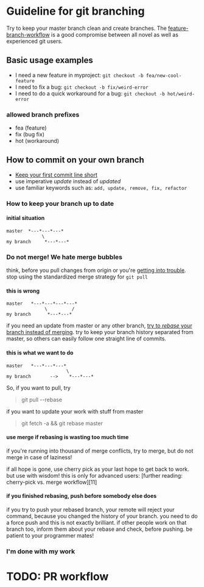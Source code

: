 # Guideline for git branching 

Try to keep your master branch clean and create branches. The [feature-branch-workflow](https://www.atlassian.com/git/tutorials/comparing-workflows/feature-branch-workflow) is a good compromise between all novel as well as experienced git users.

## Basic usage examples
- I need a new feature in myproject: `git checkout -b fea/new-cool-feature`
- I need to fix a bug: `git checkout -b fix/weird-error`
- I need to do a quick workaround for a bug: `git checkout -b hot/weird-error`

### allowed branch prefixes
- fea (feature)
- fix (bug fix)
- hot (workaround)

## How to commit on your own branch
- [Keep your first commit line short](https://commit.style/) 
- use imperative *update* instead of *updated*
- use familiar keywords such as: `add, update, remove, fix, refactor`

### How to keep your branch up to date
#### initial situation
```
master  *---*---*---*
             \
my branch     *---*---*
```
    
### Do not merge! We hate merge bubbles
think, before you pull changes from origin or you're [getting into trouble](http://randyfay.com/node/89).
stop using the standardized merge strategy for `git pull`

#### this is wrong
```
master   *---*---*---*---*
              \         /
my branch      *---*---*
```

if you need an update from master or any other branch, [try to *rebase* your branch instead of
merging](http://www.randyfay.com/node/91). try to keep your branch history separated from master, so others can easily follow one
straight line of commits.

#### this is what we want to do
    master   *---*---*---*
                          \
    my branch       -->    *---*---*

So, if you want to pull, try
> git pull --rebase

    
if you want to update your work with stuff from master
> git fetch -a && git rebase master

#### use merge if rebasing is wasting too much time
if you're running into thousand of merge conflicts, try to merge, but do not merge in case of laziness!

if all hope is gone, use cherry pick as your last hope to get back to work.
but use with wisdom! this is only for advanced users: [further reading: cherry-pick vs. merge workflow][11]


#### if you finished rebasing, push before somebody else does
if you try to push your rebased branch, your remote will reject your command, because you changed the
history of your branch. you need to do a force push and this is not exactly brilliant.
if other people work on that branch too, inform them about your rebase and check, before pushing.
be patient to your programmer mates!
### I'm done with my work



# TODO: PR workflow


